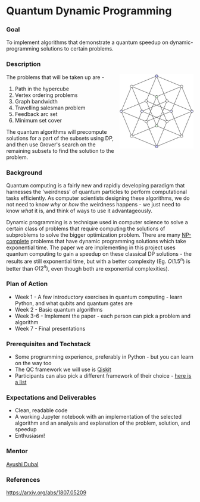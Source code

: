 # Quantum Dynamic Programming

### Goal
To implement algorithms that demonstrate a quantum speedup on dynamic-programming solutions to certain problems.


### Description
<img src="https://github.com/ASCII-Mentorships/quantum-dynamic-programming/blob/main/Hypercubestar.png" align="right" width="200"/>

The problems that will be taken up are - 
1. Path in the hypercube
2. Vertex ordering problems
3. Graph bandwidth
4. Travelling salesman problem
5. Feedback arc set
6. Minimum set cover

The quantum algorithms will precompute solutions for a part of the subsets using DP, and then use Grover's search on the remaining subsets to find the solution to the problem. 

### Background
Quantum computing is a fairly new and rapidly developing paradigm that harnesses the 'weirdness' of quantum particles to perform computational tasks efficiently. As computer scientists designing these algorithms, we do not need to know _why_ or _how_ the weirdness happens - we just need to know _what_ it is, and think of ways to use it advantageously. 

Dynamic programming is a technique used in computer science to solve a certain class of problems that require computing the solutions of subproblems to solve the bigger optimization problem. There are many [NP-complete](https://en.wikipedia.org/wiki/NP-completeness) problems that have dynamic programming solutions which take exponential time. The paper we are implementing in this project uses quantum computing to gain a speedup on these classical DP solutions - the results are still exponential time, but with a better complexity (Eg. $O(1.5^{n})$ is better than $O(2^n)$, even though both are exponential complexities).

### Plan of Action
- Week 1 - A few introductory exercises in quantum computing - learn Python, and what qubits and quantum gates are
- Week 2 - Basic quantum algorithms
- Week 3-6 - Implement the paper - each person can pick a problem and algorithm
- Week 7 - Final presentations


### Prerequisites and Techstack
- Some programming experience, preferably in Python - but you can learn on the way too
- The QC framework we will use is [Qiskit](https://qiskit.org/)
- Participants can also pick a different framework of their choice - [here is a list](https://github.com/qosf/awesome-quantum-software#quantum-full-stack-libraries)

### Expectations and Deliverables 
- Clean, readable code
- A working Jupyter notebook with an implementation of the selected algorithm and an analysis and explanation of the problem, solution, and speedup
- Enthusiasm!

### Mentor
[Ayushi Dubal](ayushidubal.github.io)


### References
https://arxiv.org/abs/1807.05209
